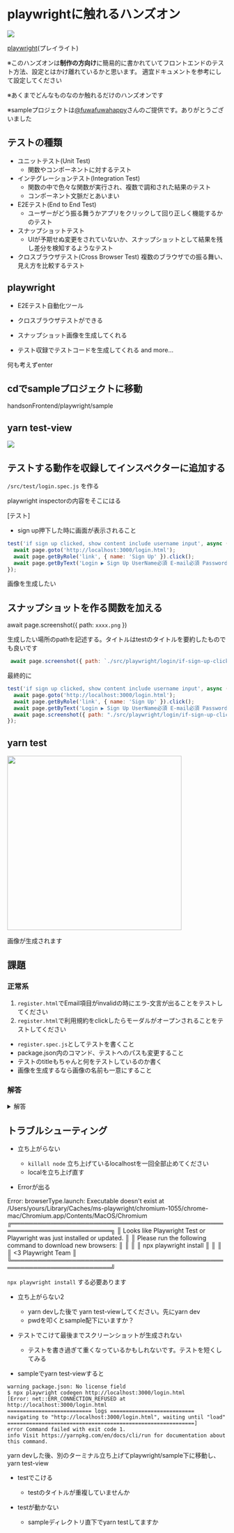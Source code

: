 # playwrightに触れるハンズオン

<img src="https://kenjimorita.jp/wp-content/uploads/2023/04/playwright.png" />

[playwright](https://playwright.dev/)(プレイライト)

※このハンズオンは**制作の方向け**に簡易的に書かれていてフロントエンドのテスト方法、設定とはかけ離れているかと思います。
適宜ドキュメントを参考にして設定してください

※あくまでどんなものなのか触れるだけのハンズオンです

※sampleプロジェクトは[@fuwafuwahappy](https://twitter.com/fuwafuwahappy)さんのご提供です。ありがとうございました

## テストの種類
- ユニットテスト(Unit Test)
  - 関数やコンポーネントに対するテスト
- インテグレーションテスト(Integration Test)
  - 関数の中で色々な関数が実行され、複数で調和された結果のテスト
  - コンポーネント文脈だとあいまい
- E2Eテスト(End to End Test)
  - ユーザーがどう振る舞うかアプリをクリックして回り正しく機能するかのテスト
- スナップショットテスト
  - UIが予期せぬ変更をされていないか、スナップショットとして結果を残し差分を検知するようなテスト
- クロスブラウザテスト(Cross Browser Test)
  複数のブラウザでの振る舞い、見え方を比較するテスト


## playwright

- E2Eテスト自動化ツール

- クロスブラウザテストができる
- スナップショット画像を生成してくれる
- テスト収録でテストコードを生成してくれる
and more...

何も考えずenter

## cdでsampleプロジェクトに移動

handsonFrontend/playwright/sample

## yarn test-view

<img src="https://kenjimorita.jp/wp-content/uploads/2023/04/page.gif" />

## テストする動作を収録してインスペクターに追加する

`/src/test/login.spec.js`
を作る

playwright inspectorの内容をそこにはる

[テスト]

- sign up押下した時に画面が表示されること

```js
test('if sign up clicked, show content include username input', async ({ page }) => {
  await page.goto('http://localhost:3000/login.html');
  await page.getByRole('link', { name: 'Sign Up' }).click();
  await page.getByText('Login ▶︎ Sign Up UserName必須 E-mail必須 Password ( 8文字以上の大小英数字 )必須 利用規約に同意しました ( 規約').click();
});
```

画像を生成したい

## スナップショットを作る関数を加える

 await page.screenshot({ path: `xxxx.png` })

 生成したい場所のpathを記述する。タイトルはtestのタイトルを要約したものでも良いです

```js
 await page.screenshot({ path: `./src/playwright/login/if-sign-up-clicked.png` })
```

最終的に

```js
test('if sign up clicked, show content include username input', async ({ page }) => {
  await page.goto('http://localhost:3000/login.html');
  await page.getByRole('link', { name: 'Sign Up' }).click();
  await page.getByText('Login ▶︎ Sign Up UserName必須 E-mail必須 Password ( 8文字以上の大小英数字 )必須 利用規約に同意しました ( 規約').click();
  await page.screenshot({ path: "./src/playwright/login/if-sign-up-clicked.png" })
});
```

## yarn test

<img src="https://kenjimorita.jp/wp-content/uploads/2023/04/スクリーンショット-2023-04-15-15.37.50.png" width="400" />

画像が生成されます


## 課題

### 正常系

1. `register.html`でEmail項目がinvalidの時にエラ-文言が出ることをテストしてください
2. `register.html`で利用規約をclickしたらモーダルがオープンされることをテストしてください

- `register.spec.js`としてテストを書くこと
- package.json内のコマンド、テストへのパスも変更すること
- テストのtitleもちゃんと何をテストしているのか書く
- 画像を生成するなら画像の名前も一意にすること


### 解答

<details>
<summary>解答</summary>
1.

```js
test('if email input fill "fafafa", error message appear', async ({ page }) => {
  await page.goto('http://localhost:3000/register.html');
  await page.getByLabel('E-mail必須').fill('fafafa');
  await page.getByLabel('E-mail必須').blur();
  await page.screenshot({ path: "./src/playwright/login/email-error-message.png" });
});
```

2.

```js
test('if riyoukiyaku clicked, modal is open', async ({ page }) => {
  await page.goto('http://localhost:3000/register.html');
  await page.locator('#js-checkbox-link').click(); // linkをclick
  await page.screenshot({ path: "./src/playwright/login/modal-open.png" });
});
```

</details>

## トラブルシューティング

- 立ち上がらない
  - `killall node` 立ち上げているlocalhostを一回全部止めてください
  - localを立ち上げ直す

 - Errorが出る

Error: browserType.launch: Executable doesn't exist at /Users/yours/Library/Caches/ms-playwright/chromium-1055/chrome-mac/Chromium.app/Contents/MacOS/Chromium
    ╔═════════════════════════════════════════════════════════════════════════╗
    ║ Looks like Playwright Test or Playwright was just installed or updated. ║
    ║ Please run the following command to download new browsers:              ║
    ║                                                                         ║
    ║     npx playwright install                                              ║
    ║                                                                         ║
    ║ <3 Playwright Team                                                      ║
    ╚═════════════════════════════════════════════════════════════════════════╝

`npx playwright install` する必要あります

- 立ち上がらない2
  - yarn devした後で yarn test-viewしてください。先にyarn dev
  - pwdを叩くとsample配下にいますか？
- テストでこけて最後までスクリーンショットが生成されない
  - テストを書き過ぎて重くなっているかもしれないです。テストを短くしてみる

- sampleでyarn test-viewすると

```
warning package.json: No license field
$ npx playwright codegen http://localhost:3000/login.html
[Error: net::ERR_CONNECTION_REFUSED at http://localhost:3000/login.html
=========================== logs ===========================
navigating to "http://localhost:3000/login.html", waiting until "load"
============================================================]
error Command failed with exit code 1.
info Visit https://yarnpkg.com/en/docs/cli/run for documentation about this command.
```
yarn devした後、別のターミナル立ち上げてplaywright/sample下に移動し、yarn test-view

- testでこける
  - testのタイトルが重複していませんか

- testが動かない
  - sampleディレクトリ直下でyarn testしてますか
